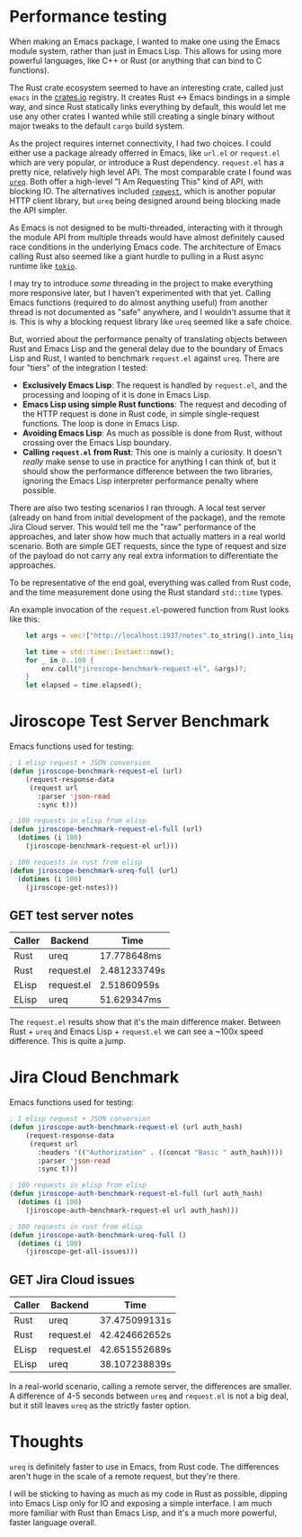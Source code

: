 # Performance testing
When making an Emacs package, I wanted to make one using the Emacs module system, rather than
just in Emacs Lisp. This allows for using more powerful languages, like C++ or Rust
(or anything that can bind to C functions).

The Rust crate ecosystem seemed to have an interesting crate, called just `emacs` in the
[crates.io](https://crates.io) registry. It creates Rust <-> Emacs bindings in a simple way,
and since Rust statically links everything by default, this would let me use any other crates
I wanted while still creating a single binary without major tweaks to the default `cargo` build
system.

As the project requires internet connectivity, I had two choices. I could either use a package
already offerred in Emacs, like `url.el` or `request.el` which are very popular, or introduce a
Rust dependency. `request.el` has a pretty nice, relatively high level API. The most comparable
crate I found was [`ureq`](https://crates.io/crates/ureq). Both offer a high-level
"I Am Requesting This" kind of API, with blocking IO. The alternatives included
[`reqwest`](https://crates.io/crates/reqwest), which is another popular HTTP client library, but
`ureq` being designed around being blocking made the API simpler.

As Emacs is not designed to be multi-threaded, interacting with it through the module API
from multiple threads would have almost definitely caused race conditions in the underlying
Emacs code. The architecture of Emacs calling Rust also seemed like a giant hurdle to pulling
in a Rust async runtime like [`tokio`](https://crates.io/crates/tokio).

I may try to introduce *some* threading in the project to make everything more responsive later,
but I haven't experimented with that yet. Calling Emacs functions (required to do almost
anything useful) from another thread is not documented as "safe" anywhere, and I wouldn't assume
that it is. This is why a blocking request library like `ureq` seemed like a safe choice.

But, worried about the performance penalty of translating objects between Rust and Emacs Lisp
and the general delay due to the boundary of Emacs Lisp and Rust, I wanted to benchmark
`request.el` against `ureq`. There are four "tiers" of the integration I tested:

- **Exclusively Emacs Lisp**: The request is handled by `request.el`, and the processing and
  looping of it is done in Emacs Lisp.
- **Emacs Lisp using simple Rust functions**: The request and decoding of the HTTP request is
  done in Rust code, in simple single-request functions. The loop is done in Emacs Lisp.
- **Avoiding Emacs Lisp**: As much as possible is done from Rust, without crossing over the
  Emacs Lisp boundary.
- **Calling `request.el` from Rust**: This one is mainly a curiosity. It doesn't *really* make
  sense to use in practice for anything I can think of, but it should show the performance
  difference between the two libraries, ignoring the Emacs Lisp interpreter performance penalty
  where possible.

There are also two testing scenarios I ran through. A local test server (already on hand from
initial development of the package), and the remote Jira Cloud server. This would tell me
the "raw" performance of the approaches, and later show how much that actually matters in
a real world scenario. Both are simple GET requests, since the type of request and size of the
payload do not carry any real extra information to differentiate the approaches.

To be representative of the end goal, everything was called from Rust code, and the time
measurement done using the Rust standard `std::time` types.

An example invocation of the `request.el`-powered function from Rust looks like this:

```rs
    let args = vec!["http://localhost:1937/notes".to_string().into_lisp(env)?];

    let time = std::time::Instant::now();
    for _ in 0..100 {
        env.call("jiroscope-benchmark-request-el", &args)?;
    }
    let elapsed = time.elapsed();
```


# Jiroscope Test Server Benchmark

Emacs functions used for testing:

```el
; 1 elisp request + JSON conversion
(defun jiroscope-benchmark-request-el (url)
    (request-response-data
     (request url
       :parser 'json-read
       :sync t)))

; 100 requests in elisp from elisp
(defun jiroscope-benchmark-request-el-full (url)
  (dotimes (i 100)
    (jiroscope-benchmark-request-el url)))

; 100 requests in rust from elisp
(defun jiroscope-benchmark-ureq-full (url)
  (dotimes (i 100)
    (jiroscope-get-notes)))
```

## GET test server notes

| Caller | Backend | Time |
| --- | --- | --- |
| Rust | ureq | 17.778648ms |
| Rust | request.el | 2.481233749s |
| ELisp | request.el | 2.51860959s |
| ELisp | ureq | 51.629347ms |

The `request.el` results show that it's the main difference maker. Between Rust + `ureq` and
Emacs Lisp + `request.el` we can see a ~100x speed difference. This is quite a jump.

# Jira Cloud Benchmark

Emacs functions used for testing:

```el
; 1 elisp request + JSON conversion
(defun jiroscope-auth-benchmark-request-el (url auth_hash)
    (request-response-data
     (request url
       :headers '(("Authorization" . ((concat "Basic " auth_hash))))
       :parser 'json-read
       :sync t)))

; 100 requests in elisp from elisp
(defun jiroscope-auth-benchmark-request-el-full (url auth_hash)
  (dotimes (i 100)
    (jiroscope-auth-benchmark-request-el url auth_hash)))

; 100 requests in rust from elisp
(defun jiroscope-auth-benchmark-ureq-full ()
  (dotimes (i 100)
    (jiroscope-get-all-issues)))
```

## GET Jira Cloud issues

| Caller | Backend | Time |
| --- | --- | --- |
| Rust | ureq | 37.475099131s |
| Rust | request.el | 42.424662652s |
| ELisp | request.el | 42.651552689s |
| ELisp | ureq | 38.107238839s |

In a real-world scenario, calling a remote server, the differences are smaller. A difference of
4-5 seconds between `ureq` and `request.el` is not a big deal, but it still leaves `ureq` as the
strictly faster option.

# Thoughts
`ureq` is definitely faster to use in Emacs, from Rust code. The differences aren't huge in the
scale of a remote request, but they're there.

I will be sticking to having as much as my code in Rust as possible, dipping into Emacs Lisp
only for IO and exposing a simple interface. I am much more familiar with Rust than Emacs Lisp,
and it's a much more powerful, faster language overall.
